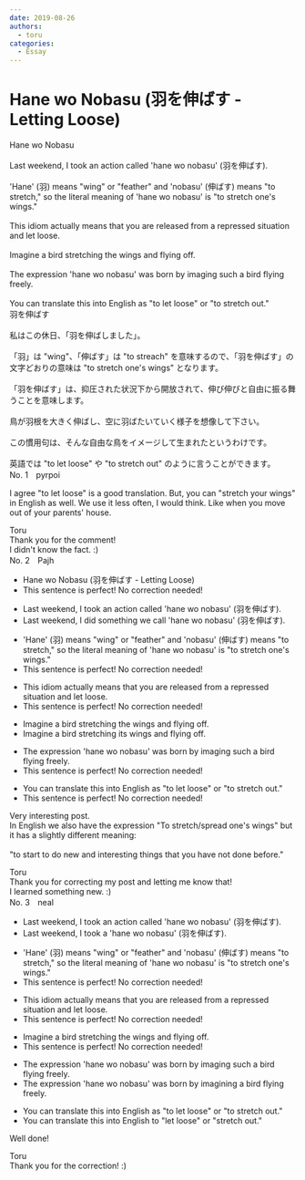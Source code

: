 ```yaml
---
date: 2019-08-26
authors:
  - toru
categories:
  - Essay
---
```


<h1 id="subject_show">Hane wo Nobasu (羽を伸ばす - Letting Loose)</h1>
<div class="date" hidden>Aug 26, 2019 11:21</div>
<div id="post"><div id="body_show_ori">
Hane wo Nobasu<br/><br/>Last weekend, I took an action called 'hane wo nobasu' (羽を伸ばす).<br/><br/>'Hane' (羽) means "wing" or "feather" and 'nobasu' (伸ばす) means "to stretch," so the literal meaning of 'hane wo nobasu' is "to stretch one's wings." <br/><br/>This idiom actually means that you are released from a repressed situation and let loose.<br/><br/>Imagine a bird stretching the wings and flying off.<br/><br/>The expression 'hane wo nobasu' was born by imaging such a bird flying freely.<br/><br/>You can translate this into English as "to let loose" or "to stretch out."
</div></div>

<!-- more -->

<div id="post_ja"><div id="body_show_mo">
羽を伸ばす<br/><br/>私はこの休日、「羽を伸ばしました」。<br/><br/>「羽」は "wing"、「伸ばす」は "to streach" を意味するので、「羽を伸ばす」の文字どおりの意味は "to stretch one's wings" となります。<br/><br/>「羽を伸ばす」は、抑圧された状況下から開放されて、伸び伸びと自由に振る舞うことを意味します。<br/><br/>鳥が羽根を大きく伸ばし、空に羽ばたいていく様子を想像して下さい。<br/><br/>この慣用句は、そんな自由な鳥をイメージして生まれたというわけです。<br/><br/>英語では "to let loose" や "to stretch out" のように言うことができます。
</div></div>
<div id="block"><div class="first_name"> No. 1　<span class="just_name">pyrpoi</span></div><div id="block2">
<p class="comment_small">
 I agree "to let loose" is a good translation.  But, you can "stretch your wings" in English as well.  We use it less often, I would think.  Like when you move out of your parents' house.
</p>

</div><div class="name"><span class="just_name">Toru</span><br>
Thank you for the comment!<br/>I didn't know the fact. :)
</div>
</div>
<div id="block"><div class="first_name"> No. 2　<span class="just_name">Pajh</span></div><div id="block2">
<ul class="correction_field">
<li class="incorrect">Hane wo Nobasu (羽を伸ばす - Letting Loose)</li>
<li class="corrected perfect">This sentence is perfect! No correction needed!</li>
</ul>
<ul class="correction_field">
<li class="incorrect">Last weekend, I took an action called 'hane wo nobasu' (羽を伸ばす).</li>
<li class="corrected correct">
Last weekend, I <span class="f_blue">did something we call</span> 'hane wo nobasu' (羽を伸ばす).
</li>
</ul>
<ul class="correction_field">
<li class="incorrect">'Hane' (羽) means "wing" or "feather" and 'nobasu' (伸ばす) means "to stretch," so the literal meaning of 'hane wo nobasu' is "to stretch one's wings." </li>
<li class="corrected perfect">This sentence is perfect! No correction needed!</li>
</ul>
<ul class="correction_field">
<li class="incorrect">This idiom actually means that you are released from a repressed situation and let loose.</li>
<li class="corrected perfect">This sentence is perfect! No correction needed!</li>
</ul>
<ul class="correction_field">
<li class="incorrect">Imagine a bird stretching the wings and flying off.</li>
<li class="corrected correct">
Imagine a bird stretching <span class="f_blue">its</span> wings and flying off.
</li>
</ul>
<ul class="correction_field">
<li class="incorrect">The expression 'hane wo nobasu' was born by imaging such a bird flying freely.</li>
<li class="corrected perfect">This sentence is perfect! No correction needed!</li>
</ul>
<ul class="correction_field">
<li class="incorrect">You can translate this into English as "to let loose" or "to stretch out."</li>
<li class="corrected perfect">This sentence is perfect! No correction needed!</li>
</ul>
<p class="comment_small">
 Very interesting post.
 <br/>
 In English we also have the expression "To stretch/spread one's wings" but it has a slightly different meaning:
 <br/>
 <br/>
 "to start to do new and interesting things that you have not done before."
 <br/>
</p>

</div><div class="name"><span class="just_name">Toru</span><br>
Thank you for correcting my post and letting me know that!<br/>I learned something new. :)
</div>
</div>
<div id="block"><div class="first_name"> No. 3　<span class="just_name">neal</span></div><div id="block2">
<ul class="correction_field">
<li class="incorrect">Last weekend, I took an action called 'hane wo nobasu' (羽を伸ばす).</li>
<li class="corrected correct">
Last weekend, I took <span class="f_red">a </span>'hane wo nobasu' (羽を伸ばす).
</li>
</ul>
<ul class="correction_field">
<li class="incorrect">'Hane' (羽) means "wing" or "feather" and 'nobasu' (伸ばす) means "to stretch," so the literal meaning of 'hane wo nobasu' is "to stretch one's wings." </li>
<li class="corrected perfect">This sentence is perfect! No correction needed!</li>
</ul>
<ul class="correction_field">
<li class="incorrect">This idiom actually means that you are released from a repressed situation and let loose.</li>
<li class="corrected perfect">This sentence is perfect! No correction needed!</li>
</ul>
<ul class="correction_field">
<li class="incorrect">Imagine a bird stretching the wings and flying off.</li>
<li class="corrected perfect">This sentence is perfect! No correction needed!</li>
</ul>
<ul class="correction_field">
<li class="incorrect">The expression 'hane wo nobasu' was born by imaging such a bird flying freely.</li>
<li class="corrected correct">
The expression 'hane wo nobasu' was born by i<span class="f_red">magining a bird</span> flying freely.
</li>
</ul>
<ul class="correction_field">
<li class="incorrect">You can translate this into English as "to let loose" or "to stretch out."</li>
<li class="corrected correct">
You can translate this into English <span class="f_red">to </span>"let loose" or "stretch out."
</li>
</ul>
<p class="comment_small">
 Well done!
</p>

</div><div class="name"><span class="just_name">Toru</span><br>
Thank you for the correction! :)
</div>
</div>
